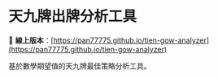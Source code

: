 # 天九牌出牌分析工具

🚀 **線上版本**：[https://pan77775.github.io/tien-gow-analyzer](https://pan77775.github.io/tien-gow-analyzer)

基於數學期望值的天九牌最佳策略分析工具。

